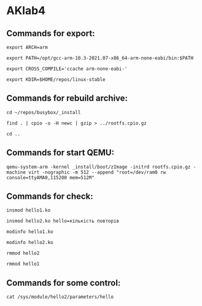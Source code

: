 # AKlab4


## Commands for export:

```
export ARCH=arm
```
```
export PATH=/opt/gcc-arm-10.3-2021.07-x86_64-arm-none-eabi/bin:$PATH

```
```
export CROSS_COMPILE='ccache arm-none-eabi-'

```
```
export KDIR=$HOME/repos/linux-stable
```

## Commands for rebuild archive:

```
cd ~/repos/busybox/_install
```
```
find . | cpio -o -H newc | gzip > ../rootfs.cpio.gz
```
```
cd ..
```

## Commands for start QEMU:

```
qemu-system-arm -kernel _install/boot/zImage -initrd rootfs.cpio.gz -machine virt -nographic -m 512 --append "root=/dev/ram0 rw console=ttyAMA0,115200 mem=512M"
```

## Commands for check:

```
insmod hello1.ko
```
```
insmod hello2.ko hello=кількість повторів
```
```
modinfo hello1.ko
```
```
modinfo hello2.ko
```
```
rmmod hello2
```
```
rmmod hello1
```
## Commands for some control:

```
cat /sys/module/hello2/parameters/hello
```


